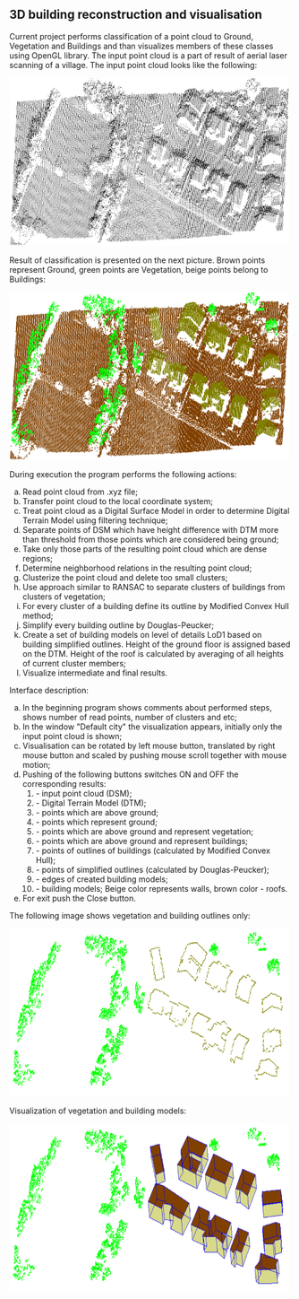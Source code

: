 <html>
<body>
	<h2>3D building reconstruction and visualisation</h2>
	<p>Current project performs classification of a point cloud to Ground, Vegetation and Buildings and than visualizes members of these classes using OpenGL library. The input point cloud is a part of result of aerial laser scanning of a village. The input point cloud looks like the following:</p>
	<img src="images/bui1.png" width="500" height="300">
	<p>Result of classification is presented on the next picture. Brown points represent Ground, green points are Vegetation, beige points belong to Buildings:</p>
	<img src="images/bui2.png" width="500" height="300">
	<p>During execution the program performs the following actions:<ol class="ord_list" type="a">
		<li>Read point cloud from .xyz file;</li>
		<li>Transfer point cloud to the local coordinate system;</li>
		<li>Treat point cloud as a Digital Surface Model in order to determine Digital Terrain Model using filtering technique;</li>
		<li>Separate points of DSM which have height difference with DTM more than threshold from those points which are considered being ground;</li>
		<li>Take only those parts of the resulting point cloud which are dense regions;</li>
		<li>Determine neighborhood relations in the resulting point cloud;</li>
		<li>Clusterize the point cloud and delete too small clusters;</li>
		<li>Use approach similar to RANSAC to separate clusters of buildings from clusters of vegetation;</li>
		<li>For every cluster of a building define its outline by Modified Convex Hull method;</li>
		<li>Simplify every building outline by Douglas-Peucker;</li>
		<li>Create a set of building models on level of details LoD1 based on building simplified outlines. 
			Height of the ground floor is assigned based on the DTM. 
			Height of the roof is calculated by averaging of all heights of current cluster members;</li>
		<li>Visualize intermediate and final results.</li>
	</ol>
	</p>
	<p>Interface description:
	<ol class="ord_list" type="a">
	<li>In the beginning program shows comments about performed steps, shows number of read points, number of clusters and etc;</li>
	<li>In the window "Default city" the visualization appears, initially only the input point cloud is shown;</li>
	<li>Visualisation can be rotated by left mouse button, translated by right mouse button and scaled by pushing mouse scroll together with mouse motion;</li>
	<li>Pushing of the following buttons switches ON and OFF the corresponding results:<ol>
		<li> - input point cloud (DSM);</li>
		<li> - Digital Terrain Model (DTM);</li>
		<li> - points which are above ground;</li>
		<li> - points which represent ground;</li>
		<li> - points which are above ground and represent vegetation;</li>
		<li> - points which are above ground and represent buildings;</li>
		<li> - points of outlines of buildings (calculated by Modified Convex Hull);</li>
		<li> - points of simplified outlines (calculated by Douglas-Peucker);</li>
		<li> - edges of created building models;</li>
		<li> - building models; Beige color represents walls, brown color - roofs.</li> </ol> </li>
	<li>For exit push the Close button.</li>
	</ol>
	</p>
	<p>The following image shows vegetation and building outlines only:</p>
	<img src="images/bui3.png" width="500" height="300">
	<p>Visualization of vegetation and building models:</p>
	<img src="images/bui4.png" width="500" height="300">
</body>
</html>